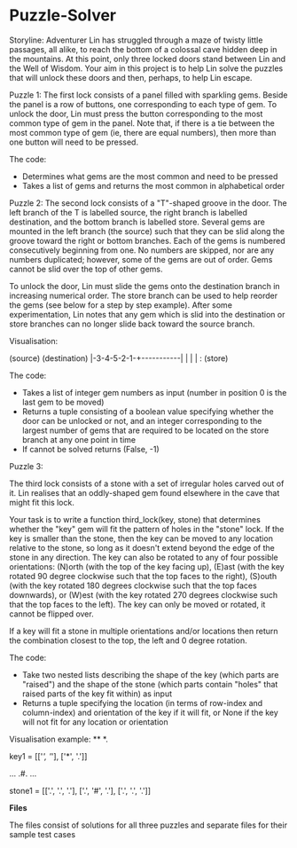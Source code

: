 # Puzzle-Solver

Storyline: 
Adventurer Lin has struggled through a maze of twisty little passages, all alike, to reach the bottom of a colossal cave hidden deep in the mountains.
At this point, only three locked doors stand between Lin and the Well of Wisdom.
Your aim in this project is to help Lin solve the puzzles that will unlock these doors and then, perhaps, to help Lin escape.

Puzzle 1:
The first lock consists of a panel filled with sparkling gems. Beside the panel is a row of buttons, one corresponding to each type of gem. To unlock the door, Lin must press the button corresponding to the most common type of gem in the panel. Note that, if there is a tie between the most common type of gem (ie, there are equal numbers), then more than one button will need to be pressed.

The code: 
- Determines what gems are the most common and need to be pressed
- Takes a list of gems and returns the most common in alphabetical order

Puzzle 2:
The second lock consists of a "T"-shaped groove in the door. The left branch of the T is labelled source, the right branch is labelled destination, and the bottom branch is labelled store. Several gems are mounted in the left branch (the source) such that they can be slid along the groove toward the right or bottom branches. Each of the gems is numbered consecutively beginning from one. No numbers are skipped, nor are any numbers duplicated; however, some of the gems are out of order. Gems cannot be slid over the top of other gems.

To unlock the door, Lin must slide the gems onto the destination branch in increasing numerical order. The store branch can be used to help reorder the gems (see below for a step by step example). After some experimentation, Lin notes that any gem which is slid into the destination or store branches can no longer slide back toward the source branch.

Visualisation:

(source)             (destination)
   |-3-4-5-2-1-+-----------|
               |
               |
               |
               :
            (store)
            
The code:
 - Takes a list of integer gem numbers as input (number in position 0 is the last gem to be moved)
 - Returns a tuple consisting of a boolean value specifying whether the door can be unlocked or not, and an integer corresponding to the largest number of gems that are required to be located on the store branch at any one point in time
 - If cannot be solved returns (False, -1)

Puzzle 3:

The third lock consists of a stone with a set of irregular holes carved out of it. Lin realises that an oddly-shaped gem found elsewhere in the cave that might fit this lock.

Your task is to write a function third_lock(key, stone) that determines whether the "key" gem will fit the pattern of holes in the "stone" lock. If the key is smaller than the stone, then the key can be moved to any location relative to the stone, so long as it doesn't extend beyond the edge of the stone in any direction. The key can also be rotated to any of four possible orientations: (N)orth (with the top of the key facing up), (E)ast (with the key rotated 90 degree clockwise such that the top faces to the right), (S)outh (with the key rotated 180 degrees clockwise such that the top faces downwards), or (W)est (with the key rotated 270 degrees clockwise such that the top faces to the left). The key can only be moved or rotated, it cannot be flipped over.

If a key will fit a stone in multiple orientations and/or locations then return the combination closest to the top, the left and 0 degree rotation.

The code:
- Take two nested lists describing the shape of the key (which parts are "raised") and the shape of the stone (which parts contain "holes" that raised parts of the key fit within) as input
- Returns a tuple specifying the location (in terms of row-index and column-index) and orientation of the key if it will fit, or None if the key will not fit for any location or orientation

Visualisation example:
**
*.

key1 = [['*', '*'], ['*', '.']]

...
.#.
...

stone1 = [['.', '.', '.'], ['.', '#', '.'], ['.', '.', '.']]

**Files**

The files consist of solutions for all three puzzles and separate files for their sample test cases
